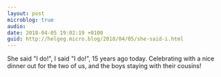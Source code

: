 ```yaml
---
layout: post
microblog: true
audio: 
date: 2018-04-05 19:02:19 +0100
guid: http://helgeg.micro.blog/2018/04/05/she-said-i.html
---
```

She said "I do!", I said "I do!", 15 years ago today. Celebrating with a nice dinner out for the two of us, and the boys staying with their cousins!
